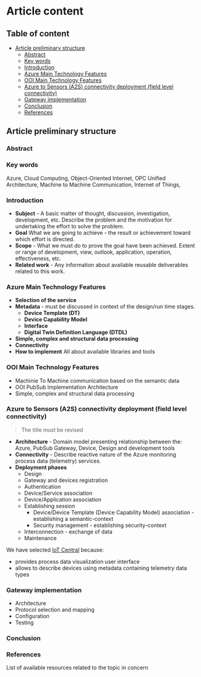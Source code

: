 # Article content <!-- omit in toc -->

## Table of content <!-- omit in toc -->

- [Article preliminary structure](#article-preliminary-structure)
  - [Abstract](#abstract)
  - [Key words](#key-words)
  - [Introduction](#introduction)
  - [Azure Main Technology Features](#azure-main-technology-fetuses)
  - [OOI Main Technology Features](#ooi-main-technology-features)
  - [Azure to Sensors (A2S) connectivity deployment (field level connectivity)](#azure-to-sensors-a2s-connectivity-deployment-field-level-connectivity)
  - [Gateway implementation](#gateway-implementation)
  - [Conclusion](#conclusion)
  - [References](#references)

## Article preliminary structure

### Abstract

### Key words

Azure, Cloud Computing, Object-Oriented Internet, OPC Unified Architecture, Machine to Machine Communication, Internet of Things,

### Introduction

- **Subject** - A basic matter of thought, discussion, investigation, development, etc. Describe the problem and the motivation for undertaking the effort to solve the problem.
- **Goal** What we are going to achieve - the result or achievement toward which effort is directed.
- **Scope** - What we must do to prove the goal have been achieved. Extent or range of development, view, outlook, application, operation, effectiveness, etc.
- **Related work** - Any information about available reusable deliverables related to this work.

### Azure Main Technology Features

- **Selection of the service**
- **Metadata** - must be discussed in context of the design/run time stages.
  - **Device Template (DT)**
  - **Device Capability Model**
  - **Interface**
  - **Digital Twin Definition Language (DTDL)**
- **Simple, complex and structural data processing**
- **Connectivity**
- **How to implement** All about available libraries and tools

### OOI Main Technology Features

- Machinie To Machine communication based on the semantic data
- OOI PubSub Implementation Architecture
- Simple, complex and structural data processing

### Azure to Sensors (A2S) connectivity deployment (field level connectivity) 

> The title must be revised

- **Architecture** - Domain model presenting relationship between the: Azure, PubSub Gateway, Device, Design and development tools
- **Connectivity** - Describe reactive nature of the Azure monitoring process data (telemetry) services.
- **Deployment phases**
  - Design
  - Gateway and devices registration
  - Authentication
  - Device/Service association
  - Device/Application association
  - Establishing session
    - Device/Device Template (Device Capability Model) association - establishing a semantic-context
    - Security management - establishing security-context
  - Interconnection - exchange of data
  - Maintenance

We have selected [IoT Central](https://docs.microsoft.com/en-gb/azure/iot-central/core/) because:

- provides process data visualization user interface
- allows to describe devices using metadata containing telemetry data types
 
### Gateway implementation

- Architecture
- Protocol selection and mapping
- Configuration
- Testing

### Conclusion

### References

List of available resources related to the topic in concern
